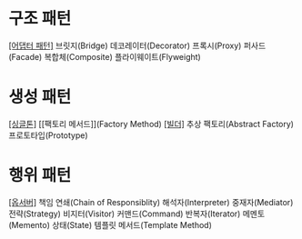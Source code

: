 # 구조 패턴
[[어댑터 패턴]](Adapter)
브릿지(Bridge)
데코레이터(Decorator)
프록시(Proxy)
퍼사드(Facade)
복합체(Composite)
플라이웨이트(Flyweight)
# 생성 패턴
[[싱글톤]](Singleton)
[[팩토리 메서드]](Factory Method)
[[빌더]](Builder)
추상 팩토리(Abstract Factory)
프로토타입(Prototype)
# 행위 패턴
[[옵서버]](Observer)
책임 연쇄(Chain of Responsiblity)
해석자(Interpreter)
중재자(Mediator)
전략(Strategy)
비지터(Visitor)
커맨드(Command)
반복자(Iterator)
메멘토(Memento)
상태(State)
템플릿 메서드(Template Method)